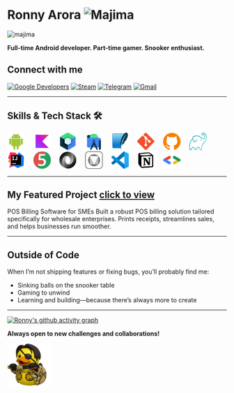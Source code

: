 # Ronny Arora <img src="https://pbs.twimg.com/media/EhWgxY4WsAAGw2A.png" alt="Majima" width="45" height="45"/>

<img src="assets/goro-majima-welcome.gif" alt="majima"/>

**Full-time Android developer. Part-time gamer. Snooker enthusiast.**

## Connect with me

<a href="https://g.dev/ronnyA"><img src="https://img.shields.io/badge/Google%20Developers-1A73E8?style=for-the-badge&logo=googlesummerofcode&logoColor=white" alt="Google Developers" /></a>
<a href="https://steamcommunity.com/id/brahmibae/"><img src="https://img.shields.io/badge/Steam-171A21?style=for-the-badge&logo=steam&logoColor=white" alt="Steam" /></a>
<a href="https://t.me/theDeadWiz"><img src="https://img.shields.io/badge/Telegram-2CA5E0?style=for-the-badge&logo=telegram&logoColor=white" alt="Telegram" /></a>
<a href="mailto:ronny.9fxkl@simplelogin.co"><img src="https://img.shields.io/badge/Gmail-D14836?style=for-the-badge&logo=gmail&logoColor=white" alt="Gmail" /></a>

---

## Skills & Tech Stack 🛠️

<p align="left">
  <a href="https://developer.android.com" target="_blank" rel="noreferrer"><img src="assets/android.svg" alt="Android" width="40" height="40"/></a>
  &nbsp;&nbsp;&nbsp;
  <a href="https://kotlinlang.org" target="_blank" rel="noreferrer"><img src="assets/kotlin.svg" alt="Kotlin" width="40" height="40"/></a>
  &nbsp;&nbsp;&nbsp;
  <a href="https://developer.android.com/jetpack/compose" target="_blank" rel="noreferrer"><img src="assets/jetpack-compose.svg" alt="Jetpack Compose" width="40" height="40"/></a>
  &nbsp;&nbsp;&nbsp;
  <a href="https://developer.android.com/studio" target="_blank" rel="noreferrer"><img src="assets/android-studio.svg" alt="Android Studio" width="40" height="40"/></a>
  &nbsp;&nbsp;&nbsp;
  <a href="https://www.sqlite.org/" target="_blank" rel="noreferrer"><img src="assets/sqlite.svg" alt="SQLite" width="40" height="40"/></a>
  &nbsp;&nbsp;&nbsp;
  <a href="https://git-scm.com/" target="_blank" rel="noreferrer"><img src="assets/git.svg" alt="Git" width="40" height="40"/></a>
  &nbsp;&nbsp;&nbsp;
  <a href="https://github.com/" target="_blank" rel="noreferrer"><img src="assets/github.svg" alt="GitHub" width="40" height="40"/></a>
  &nbsp;&nbsp;&nbsp;
  <a href="https://gradle.org/" target="_blank" rel="noreferrer"><img src="assets/gradle.svg" alt="Gradle" width="40" height="40"/></a>
  &nbsp;&nbsp;&nbsp;
  <a href="https://www.jetbrains.com/" target="_blank" rel="noreferrer"><img src="assets/jetbrains.svg" alt="JetBrains" width="40" height="40"/></a>
  &nbsp;&nbsp;&nbsp;
  <a href="https://junit.org/junit5/" target="_blank" rel="noreferrer"><img src="assets/junit.svg" alt="JUnit" width="40" height="40"/></a>
  &nbsp;&nbsp;&nbsp;
  <a href="https://developer.mozilla.org/en-US/docs/Web/JavaScript/Reference/Global_Objects/JSON" target="_blank" rel="noreferrer"><img src="assets/json.svg" alt="JSON" width="40" height="40"/></a>
  &nbsp;&nbsp;&nbsp;
  <a href="https://m3.material.io/" target="_blank" rel="noreferrer"><img src="assets/material-design.svg" alt="Material Design" width="40" height="40"/></a>
  &nbsp;&nbsp;&nbsp;
  <a href="https://code.visualstudio.com/" target="_blank" rel="noreferrer"><img src="assets/visual-studio-code-svgrepo-com.svg" alt="Visual Studio Code" width="40" height="40"/></a>
  &nbsp;&nbsp;&nbsp;
  <a href="https://www.notion.so/" target="_blank" rel="noreferrer"><img src="assets/notion.svg" alt="Notion" width="40" height="40"/></a>
  &nbsp;&nbsp;&nbsp;
  <a href="https://fonts.google.com/" target="_blank" rel="noreferrer"><img src="assets/google-fonts.svg" alt="Google Fonts" width="40" height="40"/></a>
</p>

---

## My Featured Project <a href="https://github.com/ronnydrooid/RetailEase"> click to view</a>

POS Billing Software for SMEs
Built a robust POS billing solution tailored specifically for wholesale enterprises. Prints receipts, streamlines sales, and helps businesses run smoother.

---

## Outside of Code

When I’m not shipping features or fixing bugs, you’ll probably find me:

- Sinking balls on the snooker table
- Gaming to unwind
- Learning and building—because there’s always more to create

---

[![Ronny's github activity graph](https://github-readme-activity-graph.vercel.app/graph?username=ronnydrooid&theme=react-dark&hide_border=true&bg_color=1F1A2C&color=FFD700&line=8A2BE2)](https://github.com/ashutosh00710/github-readme-activity-graph)

**Always open to new challenges and collaborations!**

<img src="assets/majimaRubberDucky.png" alt="majima" width="100"/>